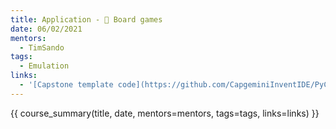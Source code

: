 ```yaml
---
title: Application - 🎲 Board games
date: 06/02/2021
mentors: 
  - TimSando
tags:
  - Emulation
links:
  - '[Capstone template code](https://github.com/CapgeminiInventIDE/PyCap/tree/main/src/intro-to-python/capstone/board_game){target=_blank}'
---
```


{{ course_summary(title, date, mentors=mentors, tags=tags, links=links) }}
